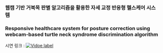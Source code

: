 ### 웹캠 기반 거북목 판별 알고리즘을 활용한 자세 교정 반응형 헬스케어 시스템  
### Responsive healthcare system for posture correction using webcam-based turtle neck syndrome discrimination algorithm


시연 링크 : [![Vidoe label](https://img.youtu.be/vi/LTDdGZLtzBE/0.jpg)](https://youtu.be/LTDdGZLtzBE)
